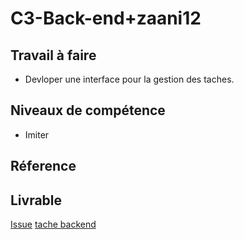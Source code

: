 # C3-Back-end+zaani12

## Travail à faire

- Devloper  une interface  pour la  gestion des taches.

## Niveaux de compétence

- Imiter

## Réference



## Livrable

[Issue](https://github.com/labs-web/prototype/issues/42)
[tache backend](https://github.com/labs-web/prototype/tree/42-gestionprojets_taskbackend1)